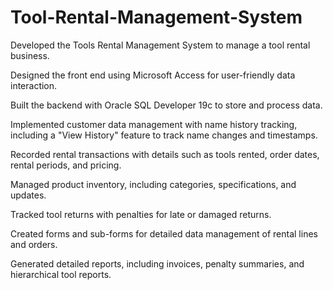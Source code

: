 # Tool-Rental-Management-System

Developed the Tools Rental Management System to manage a tool rental business.

Designed the front end using Microsoft Access for user-friendly data interaction.

Built the backend with Oracle SQL Developer 19c to store and process data.

Implemented customer data management with name history tracking, including a "View History" feature to track name changes and timestamps.

Recorded rental transactions with details such as tools rented, order dates, rental periods, and pricing.

Managed product inventory, including categories, specifications, and updates.

Tracked tool returns with penalties for late or damaged returns.

Created forms and sub-forms for detailed data management of rental lines and orders.

Generated detailed reports, including invoices, penalty summaries, and hierarchical tool reports.

